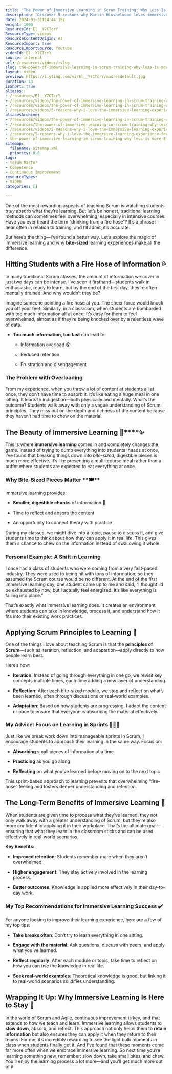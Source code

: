 ```yaml
---
title: 'The Power of Immersive Learning in Scrum Training: Why Less Is More'
description: 'Discover 5 reasons why Martin Hinshelwood loves immersive learning for students in Scrum. Join us for Part 1 of this insightful journey! #Agile #Scrum'
date: 2024-01-31T14:44:15Z
weight: 1000
ResourceId: El__Y7CTcrY
ResourceType: videos
ResourceContentOrigin: AI
ResourceImport: true
ResourceImportSource: Youtube
videoId: El__Y7CTcrY
source: internal
url: /resources/videos/:slug
slug: the-power-of-immersive-learning-in-scrum-training-why-less-is-more-El__Y7CTcrY
layout: video
preview: https://i.ytimg.com/vi/El__Y7CTcrY/maxresdefault.jpg
duration: 43
isShort: true
aliases:
- /resources/El__Y7CTcrY
- /resources/videos/the-power-of-immersive-learning-in-scrum-training-why-less-is-more-El__Y7CTcrY
- /resources/videos/the-power-of-immersive-learning-in-scrum-training-why-less-is-more
- /resources/videos/5-reasons-why-i-love-the-immersive-learning-experience-for-students-part-1
aliasesArchive:
- /resources/videos/the-power-of-immersive-learning-in-scrum-training-why-less-is-more
- /resources/the-power-of-immersive-learning-in-scrum-training-why-less-is-more
- /resources/videos/5-reasons-why-i-love-the-immersive-learning-experience-for-students-part-1
- /resources/5-reasons-why-i-love-the-immersive-learning-experience-for-students-part-1
- the-power-of-immersive-learning-in-scrum-training-why-less-is-more-El__Y7CTcrY
sitemap:
  filename: sitemap.xml
  priority: 0.6
tags:
- Scrum Master
- Competence
- Continuous Improvement
resourceTypes:
- video
categories: []

---
```

One of the most rewarding aspects of teaching Scrum is watching students _truly_ absorb what they’re learning. But let’s be honest, traditional learning methods can sometimes feel overwhelming, especially in intensive courses. Have you ever heard the term “drinking from a fire hose”? It’s a phrase I hear often in relation to training, and I’ll admit, it’s accurate.

But here’s the thing—I’ve found a better way. Let’s explore the magic of immersive learning and why **bite-sized** learning experiences make all the difference.

## **Hitting Students with a Fire Hose of Information** **💦**

In many traditional Scrum classes, the amount of information we cover in just two days can be intense. I’ve seen it firsthand—students walk in enthusiastic, ready to learn, but by the end of the first day, they’re often mentally drained. And why wouldn’t they be?

Imagine someone pointing a fire hose at you. The sheer force would knock you off your feet. Similarly, in a classroom, when students are bombarded with too much information all at once, it’s easy for them to feel overwhelmed, almost as if they’re being knocked over by a relentless wave of data.

- **Too much information, too fast** can lead to:
    - Information overload 😵
    
    - Reduced retention
    
    - Frustration and disengagement

### **The Problem with Overloading**

From my experience, when you throw a lot of content at students all at once, they don’t have time to absorb it. It’s like eating a huge meal in one sitting. It leads to indigestion—both physically and mentally. What’s the outcome? Students walk away with only a vague understanding of Scrum principles. They miss out on the depth and richness of the content because they haven’t had time to chew on the material.

## **The Beauty of Immersive Learning 🧠****✨**

This is where **immersive learning** comes in and completely changes the game. Instead of trying to dump everything into students’ heads at once, I’ve found that breaking things down into _bite-sized_, digestible pieces is much more effective. It’s like presenting a multi-course meal rather than a buffet where students are expected to eat everything at once.

### **Why Bite-Sized Pieces Matter** **🍽****️**

Immersive learning provides:

- **Smaller, digestible chunks** of information 🧩

- Time to reflect and absorb the content

- An opportunity to connect theory with practice

During my classes, we might dive into a topic, pause to discuss it, and give students time to think about how they can apply it in real life. This gives them a chance to chew on the information instead of swallowing it whole.

### **Personal Example: A Shift in Learning**

I once had a class of students who were coming from a very fast-paced industry. They were used to being hit with tons of information, so they assumed the Scrum course would be no different. At the end of the first immersive learning day, one student came up to me and said, “I thought I’d be exhausted by now, but I actually feel energized. It’s like everything is falling into place.”

That’s exactly what immersive learning does. It creates an environment where students can take in knowledge, process it, and understand how it fits into their existing work practices.

## **Applying Scrum Principles to Learning** **🚀**

One of the things I love about teaching Scrum is that the **principles of Scrum**—such as iteration, reflection, and adaptation—apply directly to how people learn best.

Here’s how:

- **Iteration**: Instead of going through everything in one go, we revisit key concepts multiple times, each time adding a new layer of understanding.

- **Reflection**: After each bite-sized module, we stop and reflect on what’s been learned, often through discussions or real-world examples.

- **Adaptation**: Based on how students are progressing, I adapt the content or pace to ensure that everyone is absorbing the material effectively.

### **My Advice: Focus on Learning in Sprints** **🏃****‍****♂****️****💡**

Just like we break work down into manageable sprints in Scrum, I encourage students to approach their learning in the same way. Focus on:

- **Absorbing** small pieces of information at a time

- **Practicing** as you go along

- **Reflecting** on what you’ve learned before moving on to the next topic

This sprint-based approach to learning prevents that overwhelming “fire-hose” feeling and fosters deeper understanding and retention.

## **The Long-Term Benefits of Immersive Learning** **🎯**

When students are given time to process what they’ve learned, they not only walk away with a greater understanding of Scrum, but they’re also more confident in applying it in their workplace. That’s the ultimate goal—ensuring that what they learn in the classroom sticks and can be used effectively in real-world scenarios.

**Key Benefits:**

- **Improved retention**: Students remember more when they aren’t overwhelmed.

- **Higher engagement**: They stay actively involved in the learning process.

- **Better outcomes**: Knowledge is applied more effectively in their day-to-day work.

### **My Top Recommendations for Immersive Learning Success** **✔️**

For anyone looking to improve their learning experience, here are a few of my top tips:

- **Take breaks often**: Don’t try to learn everything in one sitting.

- **Engage with the material**: Ask questions, discuss with peers, and apply what you’ve learned.

- **Reflect regularly**: After each module or topic, take time to reflect on how you can use the knowledge in real life.

- **Seek real-world examples**: Theoretical knowledge is good, but linking it to real-world scenarios solidifies understanding.

## **Wrapping It Up: Why Immersive Learning Is Here to Stay** **🌟**

In the world of Scrum and Agile, continuous improvement is key, and that extends to how we teach and learn. Immersive learning allows students to **slow down**, absorb, and reflect. This approach not only helps them to **retain information** but also ensures they can apply it when they return to their teams. For me, it’s incredibly rewarding to see the light bulb moments in class when students finally get it. And I’ve found that these moments come far more often when we embrace immersive learning. So next time you’re learning something new, remember: slow down, take small bites, and chew. You’ll enjoy the learning process a lot more—and you’ll get much more out of it.
